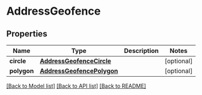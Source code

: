 # AddressGeofence

## Properties
Name | Type | Description | Notes
------------ | ------------- | ------------- | -------------
**circle** | [**AddressGeofenceCircle**](AddressGeofenceCircle.md) |  | [optional] 
**polygon** | [**AddressGeofencePolygon**](AddressGeofencePolygon.md) |  | [optional] 

[[Back to Model list]](../README.md#documentation-for-models) [[Back to API list]](../README.md#documentation-for-api-endpoints) [[Back to README]](../README.md)


